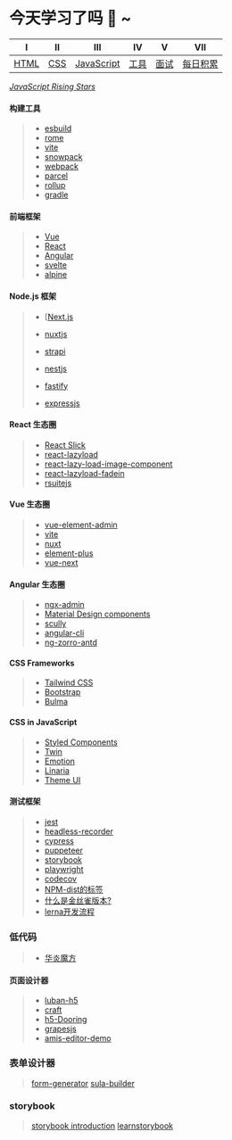 # 今天学习了吗 :monocle_face: ~

|            Ⅰ            |           Ⅱ           |                  Ⅲ                  |            Ⅳ            |            Ⅴ            |                Ⅶ                |
| :---------------------: | :-------------------: | :---------------------------------: | :---------------------: | :---------------------: | :-----------------------------: |
| [HTML](./Html/index.md) | [CSS](./css/index.md) | [JavaScript](./JavaScript/index.md) | [工具](./工具/index.md) | [面试](./面试/index.md) | [每日积累](./每日积累/index.md) |

[*JavaScript Rising Stars*](https://risingstars.js.org/2020/zh#section-framework)

#### 构建工具

> - [esbuild](https://github.com/evanw/esbuild)
> - [rome](https://github.com/rome/tools)
> - [vite](https://github.com/vitejs/vite)
> - [snowpack](https://github.com/snowpackjs/snowpack)
> - [webpack](https://github.com/webpack/webpack)
> - [parcel](https://github.com/parcel-bundler/parcel)
> - [rollup](https://github.com/rollup/rollup)
> - [gradle](https://github.com/gradle/gradle)

#### 前端框架

> - [Vue](http://vuejs.org/)
> - [React](https://reactjs.org/)
> - [Angular](https://angular.io/)
> - [svelte](https://github.com/sveltejs/svelte)
> - [alpine](https://github.com/alpinejs/alpine)

#### Node.js 框架

> - [[Next.js](<https://nextjs.org/>)
> - [nuxtjs](https://nuxtjs.org/)
> - [strapi](https://github.com/strapi/strapi)
>
> - [nestjs](https://nestjs.com/)
> - [fastify](https://www.fastify.io/)
> - [expressjs](https://expressjs.com/)

#### React 生态圈

> - [React Slick](https://react-slick.neostack.com/docs/get-started/)  
> - [react-lazyload](https://github.com/twobin/react-lazyload)  
> - [react-lazy-load-image-component](https://github.com/Aljullu/react-lazy-load-image-component)
> - [react-lazyload-fadein](https://github.com/Swizec/react-lazyload-fadein)
> - [rsuitejs](https://rsuitejs.com/)

#### Vue 生态圈

> - [vue-element-admin](https://github.com/PanJiaChen/vue-element-admin)
> - [vite](https://github.com/vitejs/vite)
> - [nuxt](https://github.com/nuxt/nuxt.js)
> - [element-plus](https://github.com/element-plus/element-plus)
> - [vue-next](https://github.com/vuejs/vue-next)

#### Angular 生态圈

> - [ngx-admin](https://github.com/akveo/ngx-admin)
> - [Material Design components](https://github.com/angular/components)
> - [scully](https://github.com/scullyio/scully)
> - [angular-cli](https://github.com/angular/angular-cli)
> - [ng-zorro-antd](https://github.com/NG-ZORRO/ng-zorro-antd)

#### CSS Frameworks

> - [Tailwind CSS](https://www.tailwindcss.cn/)
> - [Bootstrap]()
> - [Bulma]()

#### CSS in JavaScript

> - [Styled Components](https://github.com/styled-components/styled-components)
> - [Twin](https://github.com/ben-rogerson/twin.macro)
> - [Emotion](https://github.com/emotion-js/emotion)
> - [Linaria](https://github.com/callstack/linaria)
> - [Theme UI](https://github.com/system-ui/theme-ui)

#### 测试框架

> - [jest](https://github.com/facebook/jest)
> - [headless-recorder](https://github.com/checkly/headless-recorder)
> - [cypress](https://github.com/cypress-io/cypress)
> - [puppeteer](https://github.com/puppeteer/puppeteer)
> - [storybook](https://github.com/storybookjs/storybook)
> - [playwright](https://github.com/microsoft/playwright)
> - [codecov](https://about.codecov.io/product/features/)
> - [NPM-dist的标签](https://cloud.tencent.com/developer/section/1490285)
> - [什么是金丝雀版本?](https://www.jdon.com/project/canary.html)
> - [lerna开发流程](https://blog.csdn.net/qdmoment/article/details/95629850)

### 低代码

> - [华炎魔方](<https://www.steedos.com/cn/>)

#### 页面设计器

> - [luban-h5](https://github.com/ly525/luban-h5)
> - [craft](https://github.com/prevwong/craft.js)
> - [h5-Dooring](https://github.com/MrXujiang/h5-Dooring)
> - [grapesjs](https://github.com/artf/grapesjs)
> - [amis-editor-demo](https://github.com/fex-team/amis-editor-demo)

### 表单设计器

> [form-generator](https://github.com/JakHuang/form-generator)
> [sula-builder](https://build.sula.now.sh/#/)

### storybook

> [storybook introduction](https://storybook.js.org/docs/react/get-started/introduction)
> [learnstorybook](https://www.learnstorybook.com/intro-to-storybook/react/en/get-started/)

